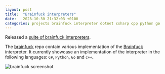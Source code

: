 ```yaml
---
layout: post
title:  "Brainfuck interpreters"
date:   2023-10-30 21:32:03 +0100
categories: projects brainfuck interpreter dotnet csharp cpp python go
---
```

Released a [suite of brainfuck interpreters](https://github.com/sanelli/turing).

The [brainfuck](https://github.com/sanelli/turing) repo contain various implementation of the [Brainfuck](https://en.wikipedia.org/wiki/Brainfuck) interpreter.
It currently showcase an implementation of the interpreter in the following languages: `C#`, `Python`, `Go` and `c++`.

![brainfuck screenshot](https://github.com/sanelli/brainfuck/assets/2866041/636f62c0-0b56-426a-b4ed-f8edb18dcb96)